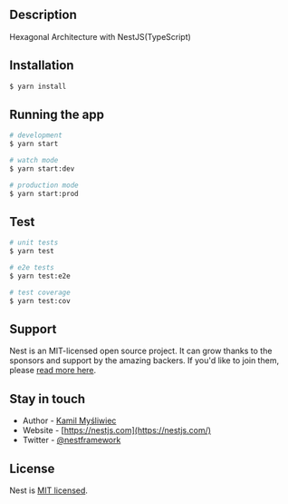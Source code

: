 ## Description

Hexagonal Architecture with NestJS(TypeScript)

## Installation

```zsh
$ yarn install
```

## Running the app

```zsh
# development
$ yarn start

# watch mode
$ yarn start:dev

# production mode
$ yarn start:prod
```

## Test

```zsh
# unit tests
$ yarn test

# e2e tests
$ yarn test:e2e

# test coverage
$ yarn test:cov
```

## Support

Nest is an MIT-licensed open source project. It can grow thanks to the sponsors and support by the amazing backers. If you'd like to join them, please [read more here](https://docs.nestjs.com/support).

## Stay in touch

- Author - [Kamil Myśliwiec](https://kamilmysliwiec.com)
- Website - [https://nestjs.com](https://nestjs.com/)
- Twitter - [@nestframework](https://twitter.com/nestframework)

## License

Nest is [MIT licensed](LICENSE).
